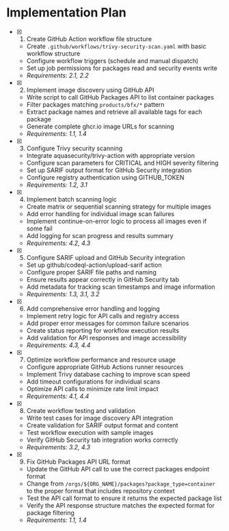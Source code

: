 # Implementation Plan

- [x] 1. Create GitHub Action workflow file structure
  - Create `.github/workflows/trivy-security-scan.yaml` with basic workflow structure
  - Configure workflow triggers (schedule and manual dispatch)
  - Set up job permissions for packages read and security events write
  - _Requirements: 2.1, 2.2_

- [x] 2. Implement image discovery using GitHub API
  - Write script to call GitHub Packages API to list container packages
  - Filter packages matching `products/bfx/*` pattern
  - Extract package names and retrieve all available tags for each package
  - Generate complete ghcr.io image URLs for scanning
  - _Requirements: 1.1, 1.4_

- [x] 3. Configure Trivy security scanning
  - Integrate aquasecurity/trivy-action with appropriate version
  - Configure scan parameters for CRITICAL and HIGH severity filtering
  - Set up SARIF output format for GitHub Security integration
  - Configure registry authentication using GITHUB_TOKEN
  - _Requirements: 1.2, 3.1_

- [x] 4. Implement batch scanning logic
  - Create matrix or sequential scanning strategy for multiple images
  - Add error handling for individual image scan failures
  - Implement continue-on-error logic to process all images even if some fail
  - Add logging for scan progress and results summary
  - _Requirements: 4.2, 4.3_

- [x] 5. Configure SARIF upload and GitHub Security integration
  - Set up github/codeql-action/upload-sarif action
  - Configure proper SARIF file paths and naming
  - Ensure results appear correctly in GitHub Security tab
  - Add metadata for tracking scan timestamps and image information
  - _Requirements: 1.3, 3.1, 3.2_

- [x] 6. Add comprehensive error handling and logging
  - Implement retry logic for API calls and registry access
  - Add proper error messages for common failure scenarios
  - Create status reporting for workflow execution results
  - Add validation for API responses and image accessibility
  - _Requirements: 4.3, 4.4_

- [x] 7. Optimize workflow performance and resource usage
  - Configure appropriate GitHub Actions runner resources
  - Implement Trivy database caching to improve scan speed
  - Add timeout configurations for individual scans
  - Optimize API calls to minimize rate limit impact
  - _Requirements: 4.1, 4.4_

- [x] 8. Create workflow testing and validation
  - Write test cases for image discovery API integration
  - Create validation for SARIF output format and content
  - Test workflow execution with sample images
  - Verify GitHub Security tab integration works correctly
  - _Requirements: 3.2, 4.3_

- [x] 9. Fix GitHub Packages API URL format
  - Update the GitHub API call to use the correct packages endpoint format
  - Change from `/orgs/${ORG_NAME}/packages?package_type=container` to the proper format that includes repository context
  - Test the API call format to ensure it returns the expected package list
  - Verify the API response structure matches the expected format for package filtering
  - _Requirements: 1.1, 1.4_